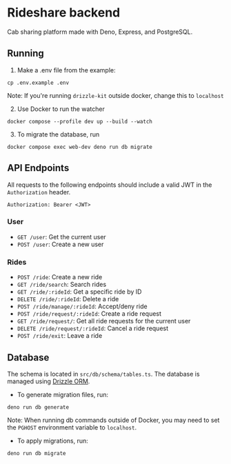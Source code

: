 # Rideshare backend

Cab sharing platform made with Deno, Express, and PostgreSQL.

## Running

1. Make a .env file from the example:

```
cp .env.example .env
```

Note: If you're running `drizzle-kit` outside docker, change this to `localhost`

2. Use Docker to run the watcher

```
docker compose --profile dev up --build --watch
```

3. To migrate the database, run

```
docker compose exec web-dev deno run db migrate
```

## API Endpoints

All requests to the following endpoints should include a valid JWT in the
`Authorization` header.

```
Authorization: Bearer <JWT>
```

### User

- `GET /user`: Get the current user
- `POST /user`: Create a new user

### Rides

- `POST /ride`: Create a new ride
- `GET /ride/search`: Search rides
- `GET /ride/:rideId`: Get a specific ride by ID
- `DELETE /ride/:rideId`: Delete a ride
- `POST /ride/manage/:rideId`: Accept/deny ride
- `POST /ride/request/:rideId`: Create a ride request
- `GET /ride/request/`: Get all ride requests for the current user
- `DELETE /ride/request/:rideId`: Cancel a ride request
- `POST /ride/exit`: Leave a ride

## Database

The schema is located in `src/db/schema/tables.ts`. The database is managed
using [Drizzle ORM](https://orm.drizzle.team/).

- To generate migration files, run:

```
deno run db generate
```

Note: When running db commands outside of Docker, you may need to set the
`PGHOST` environment variable to `localhost`.

- To apply migrations, run:

```
deno run db migrate
```
